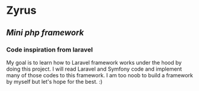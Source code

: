 # Zyrus

## _Mini php framework_

### Code inspiration from laravel

My goal is to learn how to Laravel framework works under the hood by doing this project. I will read Laravel and Symfony code and implement many of those codes to this framework. I am too noob to build a framework by myself but let's hope for the best. :)
